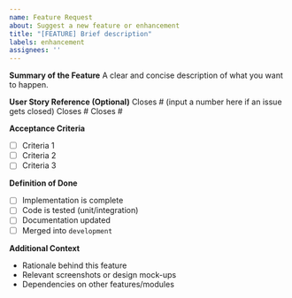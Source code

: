 ```yaml
---
name: Feature Request
about: Suggest a new feature or enhancement
title: "[FEATURE] Brief description"
labels: enhancement
assignees: ''
---
```


**Summary of the Feature**
A clear and concise description of what you want to happen.

**User Story Reference (Optional)**
Closes # (input a number here if an issue gets closed)
Closes #
Closes #

**Acceptance Criteria**
- [ ] Criteria 1
- [ ] Criteria 2
- [ ] Criteria 3

**Definition of Done**
- [ ] Implementation is complete
- [ ] Code is tested (unit/integration)
- [ ] Documentation updated
- [ ] Merged into `development`

**Additional Context**
- Rationale behind this feature
- Relevant screenshots or design mock-ups
- Dependencies on other features/modules
